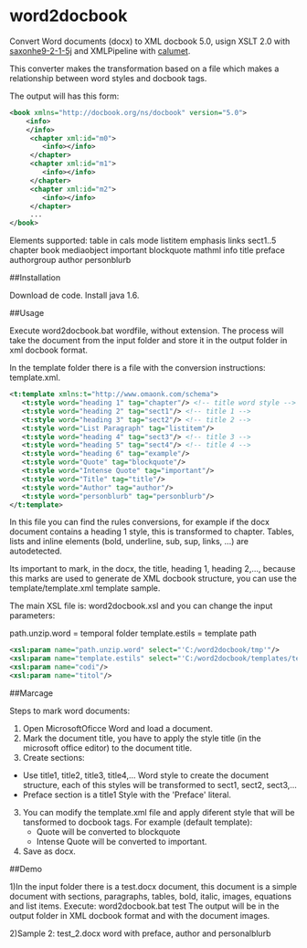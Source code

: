 word2docbook
============

Convert Word documents (docx) to XML docbook 5.0, usign XSLT 2.0 with [saxonhe9-2-1-5j](http://saxon.sourceforge.net/) and XMLPipeline with [calumet](https://community.emc.com/docs/DOC-4242).

This converter makes the transformation based on a file which makes a relationship between word styles and docbook tags.

The output will has this form:
```xml
<book xmlns="http://docbook.org/ns/docbook" version="5.0">
    <info>
    </info>
     <chapter xml:id="m0">
        <info></info>
     </chapter>
     <chapter xml:id="m1">
        <info></info>
     </chapter>
     <chapter xml:id="m2">
        <info></info>
     </chapter>
     ...
</book>
```

Elements supported:
 table in cals mode
 listitem
 emphasis
 links
 sect1..5
 chapter
 book
 mediaobject
 important
 blockquote
 mathml
 info
 title
 preface
 authorgroup
 author
 personblurb

 ##Installation

Download de code.
Install java 1.6.

##Usage

Execute word2docbook.bat wordfile, without extension.
The process will take the document from the input folder and store it in the output folder in xml docbook format.

In the template folder there is a file with the conversion instructions: template.xml.

```xml
<t:template xmlns:t="http://www.omaonk.com/schema">
   <t:style word="heading 1" tag="chapter"/> <!-- title word style -->
   <t:style word="heading 2" tag="sect1"/> <!-- title 1 -->
   <t:style word="heading 3" tag="sect2"/> <!-- title 2 -->
   <t:style word="List Paragraph" tag="listitem"/>
   <t:style word="heading 4" tag="sect3"/> <!-- title 3 -->
   <t:style word="heading 5" tag="sect4"/> <!-- title 4 -->
   <t:style word="heading 6" tag="example"/>
   <t:style word="Quote" tag="blockquote"/>
   <t:style word="Intense Quote" tag="important"/>
   <t:style word="Title" tag="title"/>
   <t:style word="Author" tag="author"/>
   <t:style word="personblurb" tag="personblurb"/>
</t:template>
```
In this file you can find the rules conversions, for example if the docx document contains a heading 1 style, this is transformed to chapter. Tables, lists and inline elements (bold, underline, sub, sup, links, ...) are autodetected.

Its important to mark, in the docx, the title, heading 1, heading 2,..., because this marks are used to generate de XML docbook structure, you can use the template/template.xml template sample.

The main XSL file is: word2docbook.xsl and you can change the input parameters:

path.unzip.word = temporal folder
template.estils = template path

```xml
<xsl:param name="path.unzip.word" select="'C:/word2docbook/tmp'"/>
<xsl:param name="template.estils" select="'C:/word2docbook/templates/template.xml'"/>
<xsl:param name="codi"/>
<xsl:param name="titol"/>
```
##Marcage

Steps to mark word documents:
1) Open MicrosoftOficce Word and load a document.
1) Mark the document title, you have to apply the style title (in the microsoft office editor) to the document title.
2) Create sections:
  - Use title1, title2, title3, title4,... Word style to create the document structure, each of this styles will be transformed to sect1, sect2, sect3,...
  - Preface section is a title1 Style with the 'Preface' literal.

3) You can modify the template.xml file and apply diferent style that will be tansformed to docbook tags. For example (default template):
    - Quote will be converted to blockquote
    - Intense Quote will be converted to important.
4) Save as docx.


##Demo

1)In the input folder there is a test.docx document, this document is a simple document with sections, paragraphs, tables, bold, italic, images, equations and list items.
Execute: word2docbook.bat test
The output will be in the output folder in XML docbook format and with the document images.

2)Sample 2: test_2.docx word with preface, author and personalblurb
